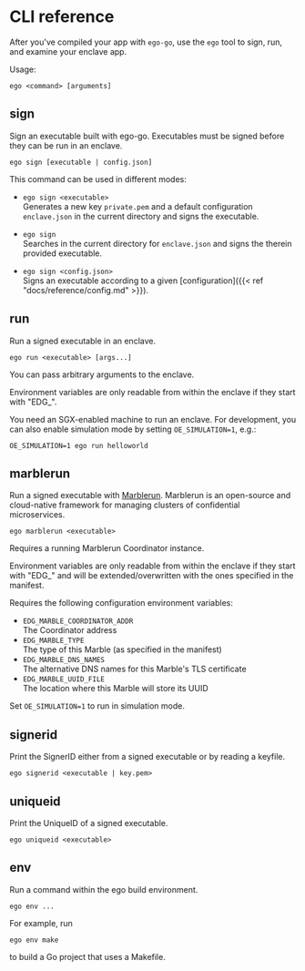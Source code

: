 # CLI reference

After you've compiled your app with `ego-go`, use the `ego` tool to sign, run, and examine your enclave app.

Usage:
```
ego <command> [arguments]
```

## sign
Sign an executable built with ego-go. Executables must be signed before they can be run in an enclave.
```
ego sign [executable | config.json]
```

This command can be used in different modes:
* `ego sign <executable>`\
  Generates a new key `private.pem` and a default configuration `enclave.json` in the current directory and signs the executable.

* `ego sign`\
  Searches in the current directory for `enclave.json` and signs the therein provided executable.

* `ego sign <config.json>`\
  Signs an executable according to a given [configuration]({{< ref "docs/reference/config.md" >}}).

## run
Run a signed executable in an enclave.
```
ego run <executable> [args...]
```
You can pass arbitrary arguments to the enclave.

Environment variables are only readable from within the enclave if they start with "EDG_".

You need an SGX-enabled machine to run an enclave. For development, you can also enable simulation mode by setting `OE_SIMULATION=1`, e.g.:
```
OE_SIMULATION=1 ego run helloworld
```

## marblerun
Run a signed executable with [Marblerun](https://marblerun.sh/). Marblerun is an open-source and cloud-native framework for managing clusters of confidential microservices.
```
ego marblerun <executable>
```
Requires a running Marblerun Coordinator instance.

Environment variables are only readable from within the enclave if they start with "EDG_" and will be extended/overwritten with the ones specified in the manifest.

Requires the following configuration environment variables:
* `EDG_MARBLE_COORDINATOR_ADDR`\
  The Coordinator address
* `EDG_MARBLE_TYPE`\
  The type of this Marble (as specified in the manifest)
* `EDG_MARBLE_DNS_NAMES`\
  The alternative DNS names for this Marble's TLS certificate
* `EDG_MARBLE_UUID_FILE`\
  The location where this Marble will store its UUID

Set `OE_SIMULATION=1` to run in simulation mode.

## signerid
Print the SignerID either from a signed executable or by reading a keyfile.
```
ego signerid <executable | key.pem>
```

## uniqueid
Print the UniqueID of a signed executable.
```
ego uniqueid <executable>
```

## env
Run a command within the ego build environment.
```
ego env ...
```
For example, run
```
ego env make
```
to build a Go project that uses a Makefile.
